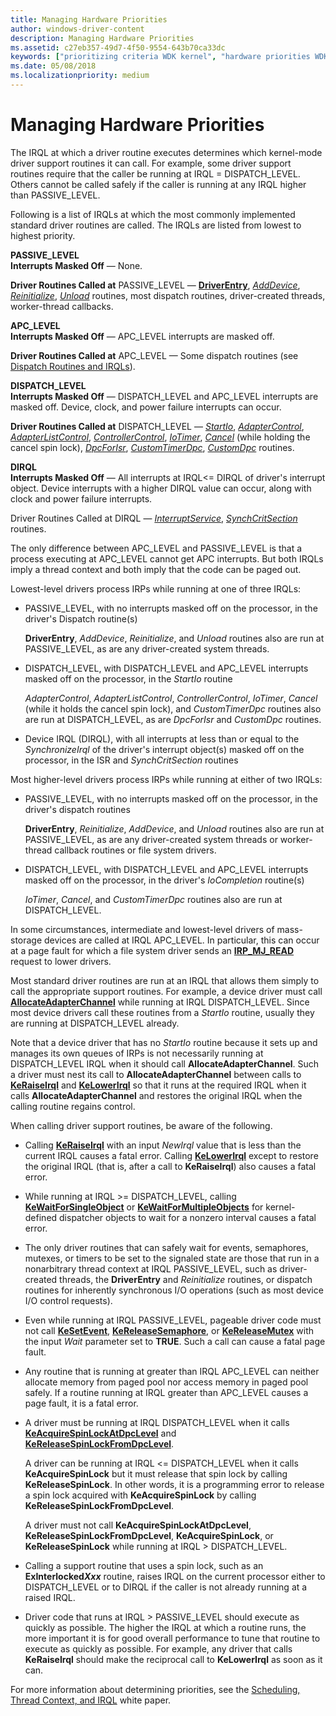 ```yaml
---
title: Managing Hardware Priorities
author: windows-driver-content
description: Managing Hardware Priorities
ms.assetid: c27eb357-49d7-4f50-9554-643b70ca33dc
keywords: ["prioritizing criteria WDK kernel", "hardware priorities WDK kernel", "IRQL levels WDK kernel", "PASSIVE_LEVEL WDK", "APC_LEVEL WDK", "DISPATCH_LEVEL WDK", "DIRQL WDK", "interrupt service routines WDK kernel , hardware priorities", "ISRs WDK kernel , hardware priorities"]
ms.date: 05/08/2018
ms.localizationpriority: medium
---
```


# Managing Hardware Priorities





The IRQL at which a driver routine executes determines which kernel-mode driver support routines it can call. For example, some driver support routines require that the caller be running at IRQL = DISPATCH\_LEVEL. Others cannot be called safely if the caller is running at any IRQL higher than PASSIVE\_LEVEL.

Following is a list of IRQLs at which the most commonly implemented standard driver routines are called. The IRQLs are listed from lowest to highest priority.

<a href="" id="passive-level"></a>**PASSIVE\_LEVEL**  
**Interrupts Masked Off** — None.

**Driver Routines Called at** PASSIVE\_LEVEL — [**DriverEntry**](https://msdn.microsoft.com/library/windows/hardware/ff544113), [*AddDevice*](https://msdn.microsoft.com/library/windows/hardware/ff540521), [*Reinitialize*](https://msdn.microsoft.com/library/windows/hardware/ff561022), [*Unload*](https://msdn.microsoft.com/library/windows/hardware/ff564886) routines, most dispatch routines, driver-created threads, worker-thread callbacks.

<a href="" id="apc-level"></a>**APC\_LEVEL**  
**Interrupts Masked Off** — APC\_LEVEL interrupts are masked off.

**Driver Routines Called at** APC\_LEVEL — Some dispatch routines (see [Dispatch Routines and IRQLs](dispatch-routines-and-irqls.md)).

<a href="" id="dispatch-level"></a>**DISPATCH\_LEVEL**  
**Interrupts Masked Off** — DISPATCH\_LEVEL and APC\_LEVEL interrupts are masked off. Device, clock, and power failure interrupts can occur.

**Driver Routines Called at** DISPATCH\_LEVEL — [*StartIo*](https://msdn.microsoft.com/library/windows/hardware/ff563858), [*AdapterControl*](https://msdn.microsoft.com/library/windows/hardware/ff540504), [*AdapterListControl*](https://msdn.microsoft.com/library/windows/hardware/ff540513), [*ControllerControl*](https://msdn.microsoft.com/library/windows/hardware/ff542049), [*IoTimer*](https://msdn.microsoft.com/library/windows/hardware/ff550381), [*Cancel*](https://msdn.microsoft.com/library/windows/hardware/ff540742) (while holding the cancel spin lock), [*DpcForIsr*](https://msdn.microsoft.com/library/windows/hardware/ff544079), [*CustomTimerDpc*](https://msdn.microsoft.com/library/windows/hardware/ff542983), [*CustomDpc*](https://msdn.microsoft.com/library/windows/hardware/ff542972) routines.

<a href="" id="dirql"></a>**DIRQL**  
**Interrupts Masked Off** — All interrupts at IRQL&lt;= DIRQL of driver's interrupt object. Device interrupts with a higher DIRQL value can occur, along with clock and power failure interrupts.

Driver Routines Called at DIRQL — [*InterruptService*](https://msdn.microsoft.com/library/windows/hardware/ff547958), [*SynchCritSection*](https://msdn.microsoft.com/library/windows/hardware/ff563928) routines.

The only difference between APC\_LEVEL and PASSIVE\_LEVEL is that a process executing at APC\_LEVEL cannot get APC interrupts. But both IRQLs imply a thread context and both imply that the code can be paged out.

Lowest-level drivers process IRPs while running at one of three IRQLs:

-   PASSIVE\_LEVEL, with no interrupts masked off on the processor, in the driver's Dispatch routine(s)

    **DriverEntry**, *AddDevice*, *Reinitialize*, and *Unload* routines also are run at PASSIVE\_LEVEL, as are any driver-created system threads.

-   DISPATCH\_LEVEL, with DISPATCH\_LEVEL and APC\_LEVEL interrupts masked off on the processor, in the *StartIo* routine

    *AdapterControl*, *AdapterListControl*, *ControllerControl*, *IoTimer*, *Cancel* (while it holds the cancel spin lock), and *CustomTimerDpc* routines also are run at DISPATCH\_LEVEL, as are *DpcForIsr* and *CustomDpc* routines.

-   Device IRQL (DIRQL), with all interrupts at less than or equal to the *SynchronizeIrql* of the driver's interrupt object(s) masked off on the processor, in the ISR and *SynchCritSection* routines

Most higher-level drivers process IRPs while running at either of two IRQLs:

-   PASSIVE\_LEVEL, with no interrupts masked off on the processor, in the driver's dispatch routines

    **DriverEntry**, *Reinitialize*, *AddDevice*, and *Unload* routines also are run at PASSIVE\_LEVEL, as are any driver-created system threads or worker-thread callback routines or file system drivers.

-   DISPATCH\_LEVEL, with DISPATCH\_LEVEL and APC\_LEVEL interrupts masked off on the processor, in the driver's *IoCompletion* routine(s)

    *IoTimer*, *Cancel*, and *CustomTimerDpc* routines also are run at DISPATCH\_LEVEL.

In some circumstances, intermediate and lowest-level drivers of mass-storage devices are called at IRQL APC\_LEVEL. In particular, this can occur at a page fault for which a file system driver sends an [**IRP\_MJ\_READ**](https://msdn.microsoft.com/library/windows/hardware/ff550794) request to lower drivers.

Most standard driver routines are run at an IRQL that allows them simply to call the appropriate support routines. For example, a device driver must call [**AllocateAdapterChannel**](https://msdn.microsoft.com/library/windows/hardware/ff540573) while running at IRQL DISPATCH\_LEVEL. Since most device drivers call these routines from a *StartIo* routine, usually they are running at DISPATCH\_LEVEL already.

Note that a device driver that has no *StartIo* routine because it sets up and manages its own queues of IRPs is not necessarily running at DISPATCH\_LEVEL IRQL when it should call **AllocateAdapterChannel**. Such a driver must nest its call to **AllocateAdapterChannel** between calls to [**KeRaiseIrql**](https://msdn.microsoft.com/library/windows/hardware/ff553079) and [**KeLowerIrql**](https://msdn.microsoft.com/library/windows/hardware/ff552968) so that it runs at the required IRQL when it calls **AllocateAdapterChannel** and restores the original IRQL when the calling routine regains control.

When calling driver support routines, be aware of the following.

- Calling [**KeRaiseIrql**](https://msdn.microsoft.com/library/windows/hardware/ff553079) with an input *NewIrql* value that is less than the current IRQL causes a fatal error. Calling [**KeLowerIrql**](https://msdn.microsoft.com/library/windows/hardware/ff552968) except to restore the original IRQL (that is, after a call to **KeRaiseIrql**) also causes a fatal error.

- While running at IRQL &gt;= DISPATCH\_LEVEL, calling [**KeWaitForSingleObject**](https://msdn.microsoft.com/library/windows/hardware/ff553350) or [**KeWaitForMultipleObjects**](https://msdn.microsoft.com/library/windows/hardware/ff553324) for kernel-defined dispatcher objects to wait for a nonzero interval causes a fatal error.

- The only driver routines that can safely wait for events, semaphores, mutexes, or timers to be set to the signaled state are those that run in a nonarbitrary thread context at IRQL PASSIVE\_LEVEL, such as driver-created threads, the **DriverEntry** and *Reinitialize* routines, or dispatch routines for inherently synchronous I/O operations (such as most device I/O control requests).

- Even while running at IRQL PASSIVE\_LEVEL, pageable driver code must not call [**KeSetEvent**](https://msdn.microsoft.com/library/windows/hardware/ff553253), [**KeReleaseSemaphore**](https://msdn.microsoft.com/library/windows/hardware/ff553143), or [**KeReleaseMutex**](https://msdn.microsoft.com/library/windows/hardware/ff553140) with the input *Wait* parameter set to **TRUE**. Such a call can cause a fatal page fault.

- Any routine that is running at greater than IRQL APC\_LEVEL can neither allocate memory from paged pool nor access memory in paged pool safely. If a routine running at IRQL greater than APC\_LEVEL causes a page fault, it is a fatal error.

- A driver must be running at IRQL DISPATCH\_LEVEL when it calls [**KeAcquireSpinLockAtDpcLevel**](https://msdn.microsoft.com/library/windows/hardware/ff551921) and [**KeReleaseSpinLockFromDpcLevel**](https://msdn.microsoft.com/library/windows/hardware/ff553150).

  A driver can be running at IRQL &lt;= DISPATCH\_LEVEL when it calls **KeAcquireSpinLock** but it must release that spin lock by calling **KeReleaseSpinLock**. In other words, it is a programming error to release a spin lock acquired with **KeAcquireSpinLock** by calling **KeReleaseSpinLockFromDpcLevel**.

  A driver must not call **KeAcquireSpinLockAtDpcLevel**, **KeReleaseSpinLockFromDpcLevel**, **KeAcquireSpinLock**, or **KeReleaseSpinLock** while running at IRQL &gt; DISPATCH\_LEVEL.

- Calling a support routine that uses a spin lock, such as an **ExInterlocked*Xxx*** routine, raises IRQL on the current processor either to DISPATCH\_LEVEL or to DIRQL if the caller is not already running at a raised IRQL.

- Driver code that runs at IRQL &gt; PASSIVE\_LEVEL should execute as quickly as possible. The higher the IRQL at which a routine runs, the more important it is for good overall performance to tune that routine to execute as quickly as possible. For example, any driver that calls **KeRaiseIrql** should make the reciprocal call to **KeLowerIrql** as soon as it can.

For more information about determining priorities, see the [Scheduling, Thread Context, and IRQL](http://go.microsoft.com/fwlink/p/?linkid=59757) white paper.

 

 




